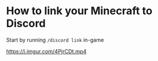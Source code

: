# How to link your Minecraft to Discord

Start by running `/discord link` in-game

https://i.imgur.com/4PjrCDt.mp4

